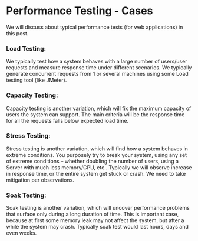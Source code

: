 Performance Testing - Cases
============================
We will discuss about typical performance tests (for web applications) in this post.


### Load Testing: 
We typically test how a system behaves with a large number of users/user requests and measure response time under different scenarios. We typically generate concurrent requests from 1 or several machines using some Load testing tool (like JMeter). 
### Capacity Testing: 
Capacity testing is another variation, which will fix the maximum capacity of users the system can support. The main criteria will be the response time for all the requests falls below expected load time.
### Stress Testing: 
Stress testing is another variation, which will find how a system behaves in extreme conditions. You purposely try to break your system, using any set of extreme conditions – whether doubling the number of users, using a Server with much less memory/CPU, etc...Typically we will observe increase in response time, or the entire system get stuck or crash. We need to take mitigation per observations.
### Soak Testing: 
Soak testing is another variation, which will uncover performance problems that surface only during a long duration of time. This is important case, because at first some memory leak may not affect the system, but after a while the system may crash. Typically soak test would last hours, days and even weeks.
